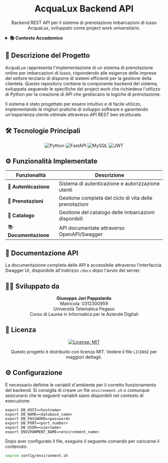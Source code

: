 <div align="center">

# AcquaLux Backend API

Backend REST API per il sistema di prenotazione imbarcazioni di lusso AcquaLux, sviluppato come project work
universitario.

</div>

<details>
<summary><strong>📚 Contesto Accademico</strong></summary>

|                                      |                                                                                                             |
|--------------------------------------|-------------------------------------------------------------------------------------------------------------|
| **Università**                       | Università Telematica Pegaso                                                                                |
| **Corso di Studio**                  | Informatica per le Aziende Digitali (L-31)                                                                  |
| **Settori Scientifico-Disciplinari** | • Informatica (INF/01)<br>• Ingegneria Economico-Gestionale (ING-IND/35)                                    |
| **Tema**                             | 1 - La digitalizzazione dell'impresa                                                                        |
| **Traccia**                          | 1.4 - Sviluppo di una pagina web per un servizio di prenotazione online di un'impresa del settore terziario |
| **CFU**                              | 3                                                                                                           |

</details>

## 📝 Descrizione del Progetto

AcquaLux rappresenta l'implementazione di un sistema di prenotazione online per imbarcazioni di lusso, rispondendo alle
esigenze delle imprese del settore terziario di disporre di sistemi efficienti per la gestione della clientela. Questo
repository contiene la componente backend del sistema, sviluppata seguendo le specifiche del project work che richiedeva
l'utilizzo di Python per la creazione di API che gestiscano le logiche di prenotazione.

Il sistema è stato progettato per essere intuitivo e di facile utilizzo, implementando le migliori pratiche di sviluppo
software e garantendo un'esperienza utente ottimale attraverso API REST ben strutturate.

## 🛠️ Tecnologie Principali

<div align="center">

![Python](https://img.shields.io/badge/python-3670A0?style=for-the-badge&logo=python&logoColor=ffdd54)
![FastAPI](https://img.shields.io/badge/FastAPI-005571?style=for-the-badge&logo=fastapi)
![MySQL](https://img.shields.io/badge/mysql-%2300f.svg?style=for-the-badge&logo=mysql&logoColor=white)
![JWT](https://img.shields.io/badge/JWT-black?style=for-the-badge&logo=JSON%20web%20tokens)

</div>

## ⚙️ Funzionalità Implementate

<div align="center">

| Funzionalità          | Descrizione                                            |
|-----------------------|--------------------------------------------------------|
| 🔐 **Autenticazione** | Sistema di autenticazione e autorizzazione utenti      |
| 📅 **Prenotazioni**   | Gestione completa del ciclo di vita delle prenotazioni |
| 🚤 **Catalogo**       | Gestione del catalogo delle imbarcazioni disponibili   |
| 📚 **Documentazione** | API documentate attraverso OpenAPI/Swagger             |

</div>

## 📖 Documentazione API

La documentazione completa delle API è accessibile attraverso l'interfaccia Swagger UI, disponibile all'indirizzo
`/docs` dopo l'avvio del server.

## 👨‍💻 Sviluppato da

<div align="center">

**Giuseppe Jari Pappalardo**  
Matricola: 0312300959  
Università Telematica Pegaso  
Corso di Laurea in Informatica per le Aziende Digitali

</div>

## 📄 Licenza

<div align="center">

[![License: MIT](https://img.shields.io/badge/License-MIT-yellow.svg)](https://opensource.org/licenses/MIT)

Questo progetto è distribuito con licenza MIT. Vedere il file `LICENSE` per maggiori dettagli.

</div>

## ⚙️ Configurazione

È necessario definire le variabili d'ambiente per il corretto funzionamento del backend. Si consiglia di creare un file
`environment.sh` o comunque assicurarsi che le seguenti variabili siano disponibili nel contesto di esecuzione:

```shell
export DB_HOST=<hostname>
export DB_NAME=<database_name>
export DB_PASSWORD=<password>
export DB_PORT=<port_number>
export DB_USER=<username>
export ENVIRONMENT_NAME=<environment_name>
```

Dopo aver configurato il file, eseguire il seguente comando per caricarne il contenuto:

```bash
source config/environment.sh
```